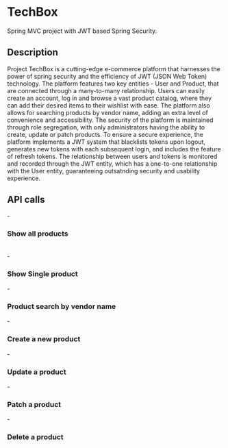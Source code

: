 # TechBox
Spring MVC project with JWT based Spring Security. 
<h2> Description 

</h2>
Project TechBox is a cutting-edge e-commerce platform that harnesses the power of spring security and the efficiency of JWT (JSON Web Token) technology. The platform features two key entities - User and Product, that are connected through a many-to-many relationship. Users can easily create an account, log in and browse a vast product catalog, where they can add their desired items to their wishlist with ease. The platform also allows for searching products by vendor name, adding an extra level of convenience and accessibility. The security of the platform is maintained through role segregation, with only administrators having the ability to create, update or patch products. To ensure a secure experience, the platform implements a JWT system that blacklists tokens upon logout, generates new tokens with each subsequent login, and includes the feature of refresh tokens. The relationship between users and tokens is monitored and recorded through the JWT entity, which has a one-to-one relationship with the User entity, guaranteeing outsatnding security and usability experience.

<h2>
API calls
  </h2> 
  -<h3>Show all products</h3><br/>
- <h3>Show Single product</h3>
- <h3>Product search by vendor name</h3>
- <h3>Create a new product</h3>
- <h3>Update a product</h3>
- <h3>Patch a product</h3>
- <h3>Delete a product</h3>
